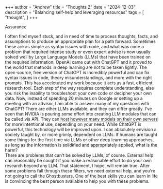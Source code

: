 +++
author = "Andrew"
title = "Thoughts 2"
date = "2024-12-03"
description = "Balancing self-help and leveraging resources"
tags = [
    "thought",
]
+++

Assurance
<!--more-->

I often find myself stuck, and in need of time 
to process thoughts, facts, and assumptions to produce 
an appropriate plan for a path forward. Sometimes these 
are as simple as syntax issues with code, and what was 
once a problem that required intense study or even 
expert advise is now usually solved well by Large
Language Models (LLMs) that have been trained on the 
required information. OpenAI came out with ChatGPT and 
it proved to the world that methods in deep learning 
are not to be taken lightly. The open-source, free version 
of ChatGPT is incredibly powerful and can fix syntax 
issues in code, theory misunderstandings, and more 
with the right prompts. This has accelerated my work 
because it acts as a fast, efficient research tool. 
Each step of the way requires complete understanding, 
else you risk the inability to troubleshoot your own 
code or decipher your own data. Now, instead of spending 
20 minutes on Google or setting up a meeting with an 
advisor, I am able to answer many of my questions 
with ChatGPT! There are other LLMs available, and they 
can differ greatly. I've seen that NVIDIA is pouring 
some effort into creating LLM modules that can be called 
via API. They can [host however many models on their 
own servers](https://build.nvidia.com/explore/discover) 
for more intentional use, depending on your need. While 
ChatGPT is powerful, this technology will be improved 
upon. I can absolutely envision a society taught by, 
or more grimly, dependent on LLMs. If humans are taught 
some things for the first time via LLMs or other 
deep learning approaches, as long as the information 
is solidified and appropriately applied, what is the harm? 
<br>
There are problems that can't be solved by LLMs, of course. 
External help can reasonably be sought if you make a 
reasonable effort to do your own research beyond any 
LLM. That statement, I hope, will remain true. After some 
problems fall through these filters, we need external help, 
and you're not going to call the Ghostbusters. One of the 
best skills you can learn in life is convincing the best person 
available to help you with these problems.
